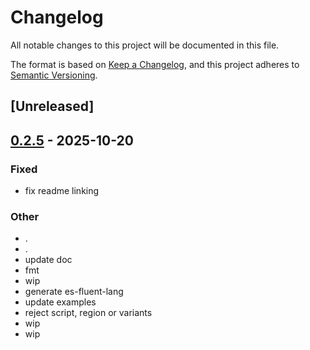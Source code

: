 # Changelog

All notable changes to this project will be documented in this file.

The format is based on [Keep a Changelog](https://keepachangelog.com/en/1.0.0/),
and this project adheres to [Semantic Versioning](https://semver.org/spec/v2.0.0.html).

## [Unreleased]

## [0.2.5](https://github.com/stayhydated/es-fluent/compare/es-fluent-lang-v0.2.4...es-fluent-lang-v0.2.5) - 2025-10-20

### Fixed

- fix readme linking

### Other

- .
- .
- update doc
- fmt
- wip
- generate es-fluent-lang
- update examples
- reject script, region or variants
- wip
- wip
